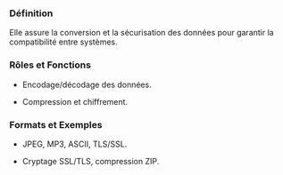 ### Définition

Elle assure la conversion et la sécurisation des données pour garantir la compatibilité entre systèmes.

### Rôles et Fonctions

- Encodage/décodage des données.
    
- Compression et chiffrement.
    

### Formats et Exemples

- JPEG, MP3, ASCII, TLS/SSL.
    
- Cryptage SSL/TLS, compression ZIP.
